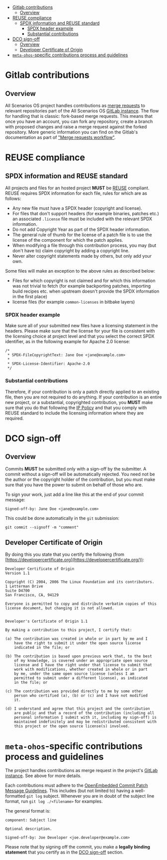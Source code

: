 <!--
SPDX-FileCopyrightText: Huawei Inc.

SPDX-License-Identifier: CC-BY-4.0
-->

-   [Gitlab contributions](#gitlab-contributions)
    -   [Overview](#overview)
-   [REUSE compliance](#reuse-compliance)
    -   [SPDX information and REUSE standard](#spdx-information-and-reuse-standard)
        -   [SPDX header example](#spdx-header-example)
        -   [Substantial contributions](#substantial-contributions)
-   [DCO sign-off](#dco-sign-off)
    -   [Overview](#overview-1)
    -   [Developer Certificate of Origin](#developer-certificate-of-origin)
-   [`meta-ohos`-specific contributions process and guidelines](#meta-ohos-specific-contributions-process-and-guidelines)

# Gitlab contributions

## Overview

All Scenarios OS project handles contributions as [merge requests](https://docs.gitlab.com/ee/user/project/merge_requests/) to relevant repositories part of the All Scenarios OS [GitLab instance](https://git.ostc-eu.org/OSTC/OHOS). The flow for handling that is classic: fork-based merge requests. This means that once you have an account, you can fork any repository, create a branch with proposed changes and raise a merge request against the forked repository. More generic information you can find on the Gitlab's documentation as part of ["Merge requests workflow"](https://docs.gitlab.com/ee/development/contributing/merge_request_workflow.html).

# REUSE compliance

## SPDX information and REUSE standard

All projects and files for an hosted project **MUST** be [REUSE](https://reuse.software/) compliant. REUSE requires SPDX information for each file, rules for which are as follows:

-   Any new file must have a SPDX header (copyright and license).
-   For files that don't support headers (for example binaries, patches etc.) an associated `.license` file must be included with the relevant SPDX information.
-   Do not add Copyright Year as part of the SPDX header information.
-   The general rule of thumb for the license of a patch file is to use the license of the component for which the patch applies.
-   When modifying a file through this contribution process, you may (but don't have to) claim copyright by adding a copyright line.
-   Never alter copyright statements made by others, but only add your own.

Some files will make an exception to the above rules as described below:

-   Files for which copyright is not claimed and for which this information was not trivial to fetch (for example backporting patches, importing build recipes etc. when upstream doesn't provide the SPDX information in the first place)
-   license files (for example `common-licenses` in bitbake layers)

### SPDX header example

Make sure all of your submitted new files have a licensing statement in the headers. Please make sure that the license for your file is consistent with the licensing choice at project level and that you select the correct SPDX identifier, as in the following example for Apache 2.0 license:

``` text
/*
 * SPDX-FileCopyrightText: Jane Doe <jane@example.com>
 *
 * SPDX-License-Identifier: Apache-2.0
 */
```

### Substantial contributions

Therefore, if your contribution is only a patch directly applied to an existing file, then you are not required to do anything. If your contribution is an entire new project, or a substantial, copyrighted contribution, you **MUST** make sure that you do that following the [IP Policy](https://git.ostc-eu.org/OSTC/OHOS/governance/ip-policy/-/blob/dev/oss/policy/source/sections/section05.rst) and that you comply with REUSE standard to include the licensing information where they are required.

# DCO sign-off

## Overview

Commits **MUST** be submitted only with a sign-off by the submitter. A commit without a sign-off will be automatically rejected. You need not be the author or the copyright holder of the contribution, but you must make sure that you have the power to submit on behalf of those who are.

To sign your work, just add a line like this at the end of your commit message:

``` text
Signed-off-by: Jane Doe <jane@example.com>
```

This could be done automatically in the `git` submission:

``` text
git commit --signoff -m "comment"
```

## Developer Certificate of Origin

By doing this you state that you certify the following (from [https://developercertificate.org](https://developercertificate.org/)):

``` text
Developer Certificate of Origin
Version 1.1

Copyright (C) 2004, 2006 The Linux Foundation and its contributors.
1 Letterman Drive
Suite D4700
San Francisco, CA, 94129

Everyone is permitted to copy and distribute verbatim copies of this
license document, but changing it is not allowed.


Developer's Certificate of Origin 1.1

By making a contribution to this project, I certify that:

(a) The contribution was created in whole or in part by me and I
    have the right to submit it under the open source license
    indicated in the file; or

(b) The contribution is based upon previous work that, to the best
    of my knowledge, is covered under an appropriate open source
    license and I have the right under that license to submit that
    work with modifications, whether created in whole or in part
    by me, under the same open source license (unless I am
    permitted to submit under a different license), as indicated
    in the file; or

(c) The contribution was provided directly to me by some other
    person who certified (a), (b) or (c) and I have not modified
    it.

(d) I understand and agree that this project and the contribution
    are public and that a record of the contribution (including all
    personal information I submit with it, including my sign-off) is
    maintained indefinitely and may be redistributed consistent with
    this project or the open source license(s) involved.
```

# `meta-ohos`-specific contributions process and guidelines

The project handles contributions as merge request in the project's
[GitLab instance](https://git.ostc-eu.org/OSTC/OHOS/meta-ohos). See above for
more details.

Each contributions must adhere to the [OpenEmbedded Commit Patch Message Guidelines](http://www.openembedded.org/wiki/Commit_Patch_Message_Guidelines).
This includes (but not limited to) having a well-formatted `git log` subject.
Whenever you are in doubt of the subject line format, run `git log
./<filename>` for examples.

The general format is:

```
component: Subject line

Optional description.

Signed-off-by: Joe Developer <joe.developer@example.com>
```

Please note that by signing off the commit, you make a **legally binding
statement** that you certify as in the [DCO sign-off](#dco-sign-off) section.
